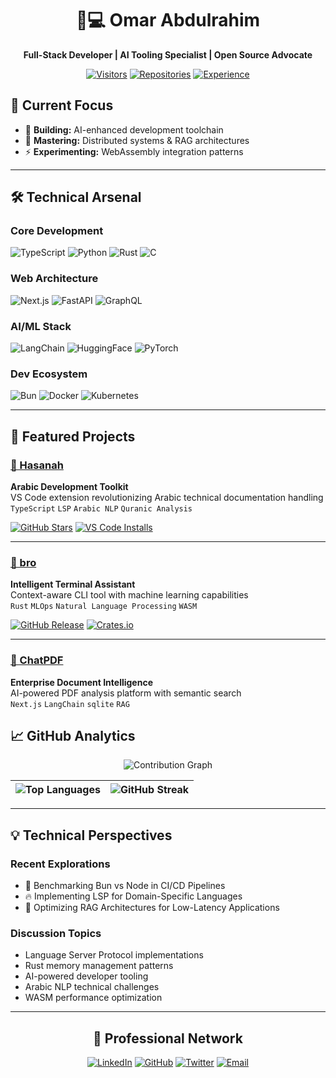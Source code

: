 <div align="center">

# 👨💻 Omar Abdulrahim 
**Full-Stack Developer | AI Tooling Specialist | Open Source Advocate**

[![Visitors](https://api.visitorbadge.io/api/visitors?path=https%3A%2F%2Fgithub.com%2Foovaa&label=PROFILE%20VIEWS&labelColor=%235b3cd6&countColor=%23ffffff)](https://visitorbadge.io/status?path=https%3A%2F%2Fgithub.com%2Foovaa)
[![Repositories](https://img.shields.io/badge/Repositories-15+-5B3CD6?logo=github)](https://github.com/oovaa?tab=repositories)
[![Experience](https://img.shields.io/badge/Development%20Years-3+-5B3CD6)](https://badges.strrl.dev)

</div>

## 🚀 Current Focus


- 🔭 **Building:** AI-enhanced development toolchain
- 🌱 **Mastering:** Distributed systems & RAG architectures
- ⚡ **Experimenting:** WebAssembly integration patterns

---

## 🛠️ Technical Arsenal

### **Core Development**
![TypeScript](https://img.shields.io/badge/-TypeScript-3178C6?logo=typescript&logoColor=white&style=flat)
![Python](https://img.shields.io/badge/-Python-3776AB?logo=python&logoColor=white&style=flat)
![Rust](https://img.shields.io/badge/-Rust-000000?logo=rust&logoColor=white&style=flat)
![C](https://img.shields.io/badge/-C-A8B9CC?logo=c&logoColor=white&style=flat)

### **Web Architecture**
![Next.js](https://img.shields.io/badge/-Next.js-000000?logo=next.js&logoColor=white&style=flat)
![FastAPI](https://img.shields.io/badge/-FastAPI-009688?logo=fastapi&logoColor=white&style=flat)
![GraphQL](https://img.shields.io/badge/-GraphQL-E10098?logo=graphql&logoColor=white&style=flat)

### **AI/ML Stack**
![LangChain](https://img.shields.io/badge/-LangChain-FF6B6B?logo=langchain&logoColor=white&style=flat)
![HuggingFace](https://img.shields.io/badge/-HuggingFace-FFD21F?logo=huggingface&logoColor=black&style=flat)
![PyTorch](https://img.shields.io/badge/-PyTorch-EE4C2C?logo=pytorch&logoColor=white&style=flat)

### **Dev Ecosystem**
![Bun](https://img.shields.io/badge/-Bun-FBF0DF?logo=bun&logoColor=black&style=flat)
![Docker](https://img.shields.io/badge/-Docker-2496ED?logo=docker&logoColor=white&style=flat)
![Kubernetes](https://img.shields.io/badge/-Kubernetes-326CE5?logo=kubernetes&logoColor=white&style=flat)

---

## 🌟 Featured Projects

### [🧕 Hasanah](https://github.com/oovaa/hasanah) 
**Arabic Development Toolkit**  
VS Code extension revolutionizing Arabic technical documentation handling  
`TypeScript` `LSP` `Arabic NLP` `Quranic Analysis`

[![GitHub Stars](https://img.shields.io/github/stars/oovaa/hasanah?style=social)](https://github.com/oovaa/hasanah/stargazers)
[![VS Code Installs](https://img.shields.io/visual-studio-marketplace/i/oovaa.hasanah?label=VS%20Code%20Installs&color=blue)](https://marketplace.visualstudio.com/items?itemName=oovaa.hasanah)

---

### [🤖 bro](https://github.com/oovaa/bro) 
**Intelligent Terminal Assistant**  
Context-aware CLI tool with machine learning capabilities  
`Rust` `MLOps` `Natural Language Processing` `WASM`

[![GitHub Release](https://img.shields.io/github/v/release/oovaa/bro?include_prereleases&label=Latest)](https://github.com/oovaa/bro/releases)
[![Crates.io](https://img.shields.io/crates/v/bro-terminal?label=Crates.io)](https://crates.io/crates/bro-terminal)

---

### [📄 ChatPDF](https://github.com/oovaa/ChatPDF) 
**Enterprise Document Intelligence**  
AI-powered PDF analysis platform with semantic search  
`Next.js` `LangChain` `sqlite` `RAG`



## 📈 GitHub Analytics

<div align="center">

![Contribution Graph](https://github-readme-activity-graph.vercel.app/graph?username=oovaa&theme=react-dark&hide_border=true&area=true&custom_title=Development+Activity)

| ![Top Languages](https://github-readme-stats.vercel.app/api/top-langs/?username=oovaa&layout=compact&theme=radical&hide_border=true) | ![GitHub Streak](https://streak-stats.demolab.com/?user=oovaa&theme=radical&hide_border=true) |
| --- | --- |

</div>

---

## 💡 Technical Perspectives

### Recent Explorations
- 🚀 Benchmarking Bun vs Node in CI/CD Pipelines
- 🔥 Implementing LSP for Domain-Specific Languages
- 🤖 Optimizing RAG Architectures for Low-Latency Applications

### Discussion Topics
- Language Server Protocol implementations
- Rust memory management patterns
- AI-powered developer tooling
- Arabic NLP technical challenges
- WASM performance optimization

---

<div align="center">

## 🤝 Professional Network

[![LinkedIn](https://img.shields.io/badge/-LinkedIn-0077B5?style=for-the-badge&logo=linkedin)](www.linkedin.com/in/omar-abdulrahim-1o)
[![GitHub](https://img.shields.io/badge/-GitHub-181717?style=for-the-badge&logo=github)](https://github.com/oovaa)
[![Twitter](https://img.shields.io/badge/-X-000000?style=for-the-badge&logo=x)](https://x.com/Omarvx211)
[![Email](https://img.shields.io/badge/-Email-D14836?style=for-the-badge&logo=gmail)](mailto:omarvx211@gmail.com)

</div>
